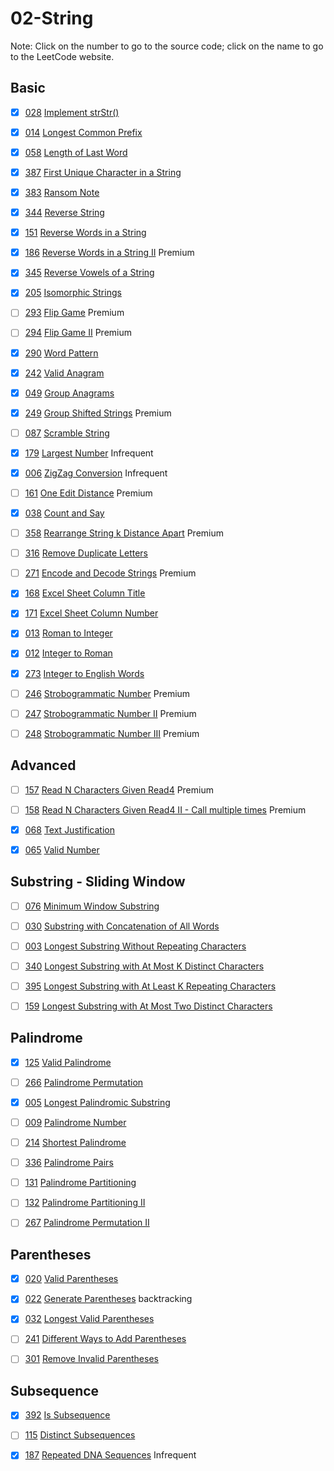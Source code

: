 # 02-String
Note: Click on the number to go to the source code; click on the name to go to the LeetCode website.
## Basic

- [x] [028](028_Implement_strStr().cpp) [Implement strStr()](https://leetcode.com/problems/implement-strstr/description/)

- [x] [014](014_Longest_Common_Prefix.cpp) [Longest Common Prefix](https://leetcode.com/problems/longest-common-prefix/description/)

- [x] [058](058_Length_of_Last_Word.cpp) [Length of Last Word](https://leetcode.com/problems/length-of-last-word/description/)

- [x] [387](387_First_Unique_Character_in_a_String.cpp) [First Unique Character in a String](https://leetcode.com/problems/first-unique-character-in-a-string/description/)

- [x] [383](383_Ransom_Note.cpp) [Ransom Note](https://leetcode.com/problems/ransom-note/description/)

- [x] [344](344_Reverse_String.cpp) [Reverse String](https://leetcode.com/problems/reverse-string/description/)

- [x] [151](151_Reverse_Words_in_a_String.cpp) [Reverse Words in a String](https://leetcode.com/problems/reverse-words-in-a-string/description/)

- [x] [186](186_Reverse_Words_in_a_String_II.cpp) [Reverse Words in a String II](https://leetcode.com/problems/reverse-words-in-a-string-ii/description/) Premium

- [x] [345](345_Reverse_Vowels_of_a_String.cpp) [Reverse Vowels of a String](https://leetcode.com/problems/reverse-vowels-of-a-string/description/)

- [x] [205](205_Isomorphic_Strings.cpp) [Isomorphic Strings](https://leetcode.com/problems/isomorphic-strings/description/)

- [ ] [293](293_Flip_Game.cpp) [Flip Game](https://leetcode.com/problems/flip-game/description/) Premium

- [ ] [294](294_Flip_Game_II.cpp) [Flip Game II](https://leetcode.com/problems/flip-game-ii/description/) Premium

- [x] [290](290_Word_Pattern.cpp) [Word Pattern](https://leetcode.com/problems/word-pattern/description/)

- [x] [242](242_Valid_Anagram.cpp) [Valid Anagram](https://leetcode.com/problems/valid-anagram/description/)

- [x] [049](049_Group_Anagrams.cpp) [Group Anagrams](https://leetcode.com/problems/group-anagrams/description/)

- [x] [249](249_Group_Shifted_Strings.cpp) [Group Shifted Strings](https://leetcode.com/problems/group-shifted-strings/description/) Premium

- [ ] [087](087_Scramble_String.cpp) [Scramble String](https://leetcode.com/problems/scramble-string/description/)

- [x] [179](179_Largest_Number.cpp) [Largest Number](https://leetcode.com/problems/largest-number/description/) Infrequent

- [x] [006](006_ZigZag_Conversion.cpp) [ZigZag Conversion](https://leetcode.com/problems/zigzag-conversion/description/) Infrequent

- [ ] [161](161_One_Edit_Distance.cpp) [One Edit Distance](https://leetcode.com/problems/one-edit-distance/) Premium

- [x] [038](038_Count_and_Say.cpp) [Count and Say](https://leetcode.com/problems/count-and-say/description/)

- [ ] [358](358_Rearrange_String_k_Distance_Apart.cpp) [Rearrange String k Distance Apart](https://leetcode.com/problems/rearrange-string-k-distance-apart/description/) Premium

- [ ] [316](316_Remove_Duplicate_Letters.cpp) [Remove Duplicate Letters](https://leetcode.com/problems/remove-duplicate-letters/description/)

- [ ] [271](271_Encode_and_Decode_Strings.cpp) [Encode and Decode Strings](https://leetcode.com/problems/encode-and-decode-strings/description/) Premium

- [x] [168](168_Excel_Sheet_Column_Title.cpp) [Excel Sheet Column Title](https://leetcode.com/problems/excel-sheet-column-title/description/)

- [x] [171](171_Excel_Sheet_Column_Number.cpp) [Excel Sheet Column Number](https://leetcode.com/problems/excel-sheet-column-number/description/)

- [x] [013](013_Roman_to_Integer.cpp) [Roman to Integer](https://leetcode.com/problems/roman-to-integer/description/)

- [x] [012](012_Integer_to_Roman.cpp) [Integer to Roman](https://leetcode.com/problems/integer-to-roman/description/)

- [x] [273](273_Integer_to_English_Words.cpp) [Integer to English Words](https://leetcode.com/problems/integer-to-english-words/description/)

- [ ] [246](246_Strobogrammatic_Number.cpp) [Strobogrammatic Number](https://leetcode.com/problems/strobogrammatic-number/description/) Premium

- [ ] [247](247_Strobogrammatic_Number_II.cpp) [Strobogrammatic Number II](https://leetcode.com/problems/strobogrammatic-number-ii/description/) Premium

- [ ] [248](248_Strobogrammatic_Number_III.cpp) [Strobogrammatic Number III](https://leetcode.com/problems/strobogrammatic-number-iii/description/) Premium

## Advanced

- [ ] [157](157_Read_N_Characters_Given_Read4.cpp) [Read N Characters Given Read4](https://leetcode.com/problems/read-n-characters-given-read4/description/) Premium

- [ ] [158](158_Read_N_Characters_Given_Read4_II_-_Call_multiple_times.cpp) [Read N Characters Given Read4 II - Call multiple times](https://leetcode.com/problems/read-n-characters-given-read4-ii-call-multiple-times/description/) Premium

- [x] [068](068_Text_Justification.cpp) [Text Justification](https://leetcode.com/problems/text-justification/description/)

- [x] [065](065_Valid_Number.cpp) [Valid Number](https://leetcode.com/problems/valid-number/description/)

## Substring - Sliding Window

- [ ] [076](076_Minimum_Window_Substring.cpp) [Minimum Window Substring](https://leetcode.com/problems/minimum-window-substring/description/)

- [ ] [030](030_Substring_with_Concatenation_of_All_Words.cpp) [Substring with Concatenation of All Words](https://leetcode.com/problems/substring-with-concatenation-of-all-words/description/)

- [ ] [003](003_Longest_Substring_Without_Repeating_Characters.cpp) [Longest Substring Without Repeating Characters](https://leetcode.com/problems/longest-substring-without-repeating-characters/description/)

- [ ] [340](340_Longest_Substring_with_At_Most_K_Distinct_Characters.cpp) [Longest Substring with At Most K Distinct Characters](https://leetcode.com/problems/longest-substring-with-at-most-k-distinct-characters/description/)

- [ ] [395](395_Longest_Substring_with_At_Least_K_Repeating_Characters.cpp) [Longest Substring with At Least K Repeating Characters](https://leetcode.com/problems/longest-substring-with-at-least-k-repeating-characters/description/)

- [ ] [159](159_Longest_Substring_with_At_Most_Two_Distinct_Characters.cpp) [Longest Substring with At Most Two Distinct Characters](https://leetcode.com/problems/longest-substring-with-at-most-two-distinct-characters/description/)

## Palindrome

- [x] [125](125_Valid_Palindrome.cpp) [Valid Palindrome](https://leetcode.com/problems/valid-palindrome/description/)

- [ ] [266](266_Palindrome_Permutation.cpp) [Palindrome Permutation](https://leetcode.com/problems/palindrome-permutation/description/)

- [x] [005](005_Longest_Palindromic_Substring.cpp) [Longest Palindromic Substring](https://leetcode.com/problems/longest-palindromic-substring/description/)

- [ ] [009](009_Palindrome_Number.cpp) [Palindrome Number](https://leetcode.com/problems/palindrome-number/description/)

- [ ] [214](214_Shortest_Palindrome.cpp) [Shortest Palindrome](https://leetcode.com/problems/shortest-palindrome/description/)

- [ ] [336](336_Palindrome_Pairs.cpp) [Palindrome Pairs](https://leetcode.com/problems/palindrome-pairs/description/)

- [ ] [131](131_Palindrome_Partitioning.cpp) [Palindrome Partitioning](https://leetcode.com/problems/palindrome-partitioning/description/)

- [ ] [132](132_Palindrome_Partitioning_II.cpp) [Palindrome Partitioning II](https://leetcode.com/problems/palindrome-partitioning-ii/description/)

- [ ] [267](267_Palindrome_Permutation_II.cpp) [Palindrome Permutation II](https://leetcode.com/problems/palindrome-permutation-ii/description/)

## Parentheses

- [x] [020](020_Valid_Parentheses.cpp) [Valid Parentheses](https://leetcode.com/problems/valid-parentheses/description/)

- [x] [022](022_Generate_Parentheses.cpp) [Generate Parentheses](https://leetcode.com/problems/generate-parentheses/description/) backtracking

- [x] [032](032_Longest_Valid_Parentheses.cpp) [Longest Valid Parentheses](https://leetcode.com/problems/longest-valid-parentheses/description/)

- [ ] [241](241_Different_Ways_to_Add_Parentheses.cpp) [Different Ways to Add Parentheses](https://leetcode.com/problems/different-ways-to-add-parentheses/description/)

- [ ] [301](301_Remove_Invalid_Parentheses.cpp) [Remove Invalid Parentheses](https://leetcode.com/problems/remove-invalid-parentheses/description/)

## Subsequence

- [x] [392](392_Is_Subsequence.cpp) [Is Subsequence](https://leetcode.com/problems/is-subsequence/description/)

- [ ] [115](115_Distinct_Subsequences.cpp) [Distinct Subsequences](https://leetcode.com/problems/distinct-subsequences/description/)

- [x] [187](187_Repeated_DNA_Sequences.cpp) [Repeated DNA Sequences](https://leetcode.com/problems/repeated-dna-sequences/description/) Infrequent
